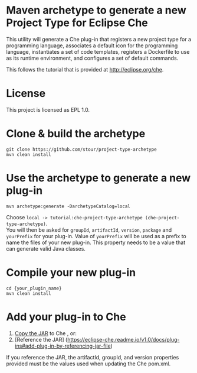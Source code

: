 # Maven archetype to generate a new Project Type for Eclipse Che
This utility will generate a Che plug-in that registers a new project type for a programming language, associates a default icon for the programming language, instantiates a set of code templates, registers a Dockerfile to use as its runtime environment, and configures a set of default commands.

This follows the tutorial that is provided at http://eclipse.org/che.

# License
This project is licensed as EPL 1.0.

# Clone & build the archetype
    git clone https://github.com/stour/project-type-archetype
    mvn clean install

# Use the archetype to generate a new plug-in
    mvn archetype:generate -DarchetypeCatalog=local
Choose `local -> tutorial:che-project-type-archetype (che-project-type-archetype)`.   
You will then be asked for `groupId`, `artifactId`, `version`, `package` and `yourPrefix` for your plug-in.
Value of `yourPrefix` will be used as a prefix to name the files of your new plug-in. This property needs to be a value that can generate valid Java classes.

# Compile your new plug-in
    cd {your_plugin_name}
    mvn clean install

# Add your plug-in to Che
1. [Copy the JAR](https://eclipse-che.readme.io/v1.0/docs/plug-ins#add-plug-in-by-copying-jar-file) to Che , or:
2. [Reference the JAR] (https://eclipse-che.readme.io/v1.0/docs/plug-ins#add-plug-in-by-referencing-jar-file)

If you reference the JAR, the artifactId, groupId, and version properties provided must be the values used when updating the Che pom.xml.
